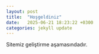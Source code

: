 ```yaml
---
layout: post
title:  "Hoşgeldiniz"
date:   2025-06-21 18:23:22 +0300
categories: jekyll update
---
```


Sitemiz geliştirme aşamasındadır.

